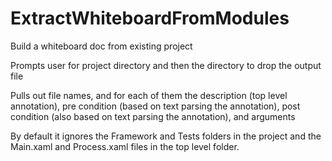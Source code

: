 # ExtractWhiteboardFromModules
Build a whiteboard doc from existing project

Prompts user for project directory and then the directory to drop the output file

Pulls out file names, and for each of them the description (top level annotation), pre condition (based on text parsing the annotation), post condition (also based on text parsing the annotation), and arguments

By default it ignores the Framework and Tests folders in the project and the Main.xaml and Process.xaml files in the top level folder.
